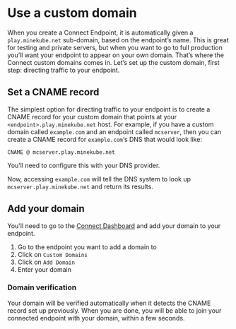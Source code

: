# Use a custom domain

When you create a Connect Endpoint, it is automatically given a `play.minekube.net` sub-domain, based on the endpoint’s
name. This is great for testing and private servers, but when you want to go to full production you’ll want your
endpoint to appear on your own domain.
That’s where the Connect custom domains comes in.
Let’s set up the custom domain, first step: directing traffic to your
endpoint.

## Set a CNAME record

The simplest option for directing traffic to your endpoint is to create a CNAME record for your custom domain that
points at your `<endpoint>.play.minekube.net` host. For example, if you have a custom domain called `example.com` and an
endpoint called `mcserver`, then you can create a CNAME record for `example.com`‘s DNS that would look like:

```
CNAME @ mcserver.play.minekube.net
```

You’ll need to configure this with your DNS provider.

Now, accessing `example.com` will tell the DNS system to look up `mcserver.play.minekube.net` and return its results.

## Add your domain

You'll need to go to the [Connect Dashboard](https://app.minekube.com) and add your domain to your endpoint.

1. Go to the endpoint you want to add a domain to
2. Click on `Custom Domains`
3. Click on `Add Domain`
4. Enter your domain

### Domain verification

Your domain will be verified automatically when it detects the CNAME record set up previously.
When you are done, you will be able to join your connected endpoint with your domain, within a few seconds.
